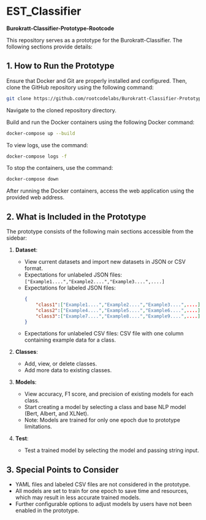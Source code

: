 # EST_Classifier

**Burokratt-Classifier-Prototype-Rootcode**

This repository serves as a prototype for the Burokratt-Classifier. The following sections provide details:

## 1. How to Run the Prototype

Ensure that Docker and Git are properly installed and configured. Then, clone the GitHub repository using the following command:

```bash
git clone https://github.com/rootcodelabs/Burokratt-Classifier-Prototype-Rootcode.git
```

Navigate to the cloned repository directory.

Build and run the Docker containers using the following Docker command:

```bash
docker-compose up --build
```

To view logs, use the command:

```bash
docker-compose logs -f
```

To stop the containers, use the command:

```bash
docker-compose down
```

After running the Docker containers, access the web application using the provided web address.

## 2. What is Included in the Prototype

The prototype consists of the following main sections accessible from the sidebar:

1. **Dataset**:
   - View current datasets and import new datasets in JSON or CSV format.
   - Expectations for unlabeled JSON files: `["Example1....","Example2....","Example3....",....]`
   - Expectations for labeled JSON files:
     ```json
     {
         "class1":["Example1....","Example2....","Example3....",....],
         "class2":["Example4....","Example5....","Example6....",....],
         "class3":["Example7....","Example8....","Example9....",....]
     }
     ```
   - Expectations for unlabeled CSV files: CSV file with one column containing example data for a class.

2. **Classes**:
   - Add, view, or delete classes.
   - Add more data to existing classes.

3. **Models**:
   - View accuracy, F1 score, and precision of existing models for each class.
   - Start creating a model by selecting a class and base NLP model (Bert, Albert, and XLNet).
   - Note: Models are trained for only one epoch due to prototype limitations.

4. **Test**:
   - Test a trained model by selecting the model and passing string input.

## 3. Special Points to Consider

- YAML files and labeled CSV files are not considered in the prototype.
- All models are set to train for one epoch to save time and resources, which may result in less accurate trained models.
- Further configurable options to adjust models by users have not been enabled in the prototype.